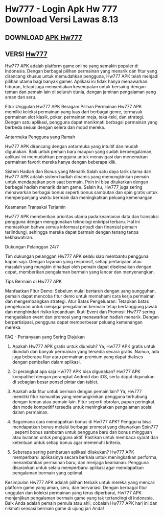 # Hw777 - Login Apk Hw 777 Download Versi Lawas 8.13

## DOWNLOAD [APK Hw777](https://apk-depot.s3.ap-northeast-1.amazonaws.com/rap.apk)
## VERSI [Hw777](https://9ved.short.gy/jpslot)


Hw777 APK adalah platform game online yang semakin populer di Indonesia. Dengan berbagai pilihan permainan yang menarik dan fitur yang dirancang khusus untuk memudahkan pengguna, Hw777 APK telah menjadi pilihan utama bagi banyak gamer. Aplikasi ini tidak hanya menawarkan hiburan, tetapi juga menyediakan kesempatan untuk bersaing dengan teman dan pemain lain di seluruh dunia, dengan jaminan pengalaman yang aman dan seru.

Fitur Unggulan Hw777 APK
Beragam Pilihan Permainan
Hw777 APK memiliki koleksi permainan yang luas dari berbagai genre, termasuk permainan slot klasik, poker, permainan meja, teka-teki, dan strategi. Dengan satu aplikasi, pengguna dapat menikmati berbagai permainan yang berbeda sesuai dengan selera dan mood mereka.

Antarmuka Pengguna yang Ramah

Hw777 APK dirancang dengan antarmuka yang intuitif dan mudah digunakan. Baik untuk pemain baru maupun yang sudah berpengalaman, aplikasi ini memudahkan pengguna untuk menavigasi dan menemukan permainan favorit mereka hanya dengan beberapa klik.

Sistem Hadiah dan Bonus yang Menarik
Salah satu daya tarik utama dari Hw777 APK adalah sistem hadiah dinamis yang memungkinkan pemain untuk mendapatkan poin saat bermain. Poin ini bisa ditukarkan dengan berbagai hadiah menarik dalam game. Selain itu, Hw777 juga sering menawarkan berbagai bonus seperti bonus sambutan dan spin gratis untuk memperpanjang waktu bermain dan meningkatkan peluang kemenangan.

Keamanan Transaksi Terjamin


Hw777 APK memberikan prioritas utama pada keamanan data dan transaksi pengguna dengan menggunakan teknologi enkripsi terbaru. Hal ini memastikan bahwa semua informasi pribadi dan finansial pemain terlindungi, sehingga mereka dapat bermain dengan tenang tanpa kekhawatiran.



Dukungan Pelanggan 24/7


Tim dukungan pelanggan Hw777 APK selalu siap membantu pengguna kapan saja. Dengan layanan yang responsif, setiap pertanyaan atau masalah yang mungkin dihadapi oleh pemain dapat diselesaikan dengan cepat, memberikan pengalaman bermain yang lancar dan menyenangkan.



Tips Bermain di Hw777 APK


Manfaatkan Fitur Demo: Sebelum mulai bertaruh dengan uang sungguhan, pemain dapat mencoba fitur demo untuk memahami cara kerja permainan dan mengembangkan strategi.
Atur Batas Pengeluaran: Tetapkan batas pengeluaran untuk menjaga pengalaman bermain tetap bertanggung jawab dan menghindari risiko kecanduan.
Ikuti Event dan Promosi: Hw777 sering mengadakan event dan promosi yang menawarkan hadiah menarik. Dengan berpartisipasi, pengguna dapat memperbesar peluang kemenangan mereka.


FAQ - Pertanyaan yang Sering Diajukan


1. Apakah Hw777 APK gratis untuk diunduh?
Ya, Hw777 APK gratis untuk diunduh dan banyak permainan yang tersedia secara gratis. Namun, ada juga beberapa fitur atau permainan premium yang dapat diakses dengan pembelian dalam aplikasi.

2. Di perangkat apa saja Hw777 APK bisa digunakan?
Hw777 APK kompatibel dengan perangkat Android dan iOS, serta dapat digunakan di sebagian besar ponsel pintar dan tablet.

3. Apakah ada fitur untuk bermain dengan pemain lain?
Ya, Hw777 memiliki fitur komunitas yang memungkinkan pengguna terhubung dengan teman atau pemain lain. Fitur seperti obrolan, papan peringkat, dan mode kompetitif tersedia untuk meningkatkan pengalaman sosial dalam permainan.

4. Bagaimana cara mendapatkan bonus di Hw777 APK?
Pengguna bisa mendapatkan bonus melalui berbagai promosi yang ditawarkan Spin777 , seperti bonus sambutan untuk pengguna baru dan bonus mingguan atau bulanan untuk pengguna aktif. Pastikan untuk membaca syarat dan ketentuan untuk setiap bonus agar memenuhi kriteria.

5. Seberapa sering pembaruan aplikasi dilakukan?
Hw777 APK memperbarui aplikasinya secara berkala untuk meningkatkan performa, menambahkan permainan baru, dan menjaga keamanan. Pengguna disarankan untuk selalu memperbarui aplikasi agar mendapatkan pengalaman bermain yang optimal.

Kesimpulan
Hw777 APK adalah pilihan terbaik untuk mereka yang mencari platform game yang aman, seru, dan bervariasi. Dengan berbagai fitur unggulan dan koleksi permainan yang terus diperbarui, Hw777 APK menjanjikan pengalaman bermain game yang tak tertandingi di Indonesia. Baik Anda adalah pemain pemula atau ahli, cobalah Hw777 APK hari ini dan nikmati sensasi bermain game di ujung jari Anda!
